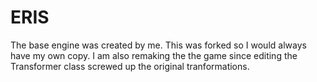 # ERIS

The base engine was created by me. This was forked so I would always have my own copy. I am also remaking the the game since editing the Transformer class screwed up the original tranformations.
